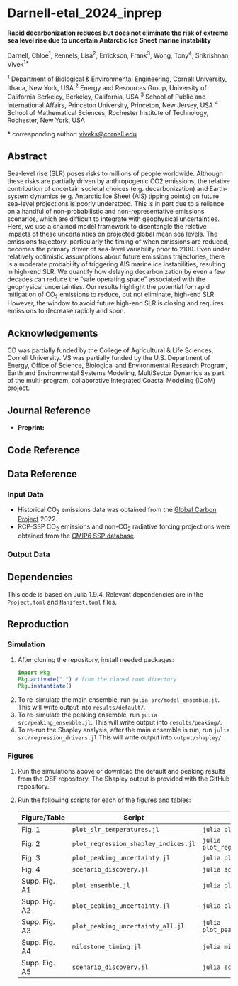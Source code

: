# Darnell-etal_2024_inprep

**Rapid decarbonization reduces but does not eliminate the risk of extreme sea level rise due to uncertain Antarctic Ice Sheet marine instability**

Darnell, Chloe<sup>1</sup>, Rennels, Lisa<sup>2</sup>, Errickson, Frank<sup>3</sup>, Wong, Tony<sup>4</sup>, Srikrishnan, Vivek<sup>1\*</sup>

<sup>1</sup> Department of Biological & Environmental Engineering, Cornell University, Ithaca, New York, USA
<sup>2</sup> Energy and Resources Group, University of California Berkeley, Berkeley, California, USA
<sup>3</sup> School of Public and International Affairs, Princeton University, Princeton, New Jersey, USA
<sup>4</sup> School of Mathematical Sciences, Rochester Institute of Technology, Rochester, New York, USA

\* corresponding author:  viveks@cornell.edu

## Abstract

Sea-level rise (SLR) poses risks to millions of people worldwide. Although these risks are partially driven by anthropogenic CO2 emissions, the relative contribution of uncertain societal choices (e.g. decarbonization) and Earth-system dynamics (e.g. Antarctic Ice Sheet (AIS) tipping points) on future sea-level projections is poorly understood.  This is in part due to a reliance on a handful of non-probabilistic and non-representative emissions scenarios, which are difficult to integrate with geophysical uncertainties. Here, we use a chained model framework to disentangle the relative impacts of these uncertainties on projected global mean sea levels. The emissions trajectory, particularly the timing of when emissions are reduced, becomes the primary driver of sea-level variability prior to 2100. Even under relatively optimistic assumptions about future emissions trajectories, there is a moderate probability of triggering AIS marine ice instabilities, resulting in high-end SLR. We quantify how delaying decarbonization by even a few decades can reduce the “safe operating space” associated with the geophysical uncertainties. Our results highlight the potential for rapid mitigation of CO<sub>2</sub>  emissions to reduce, but not eliminate, high-end SLR. However, the window to avoid future high-end SLR is closing and requires emissions to decrease rapidly and soon.

## Acknowledgements

CD was partially funded by the College of Agricultural \& Life Sciences, Cornell University. VS was partially funded by the U.S. Department of Energy, Office of Science, Biological and Environmental Research Program, Earth and Environmental Systems Modeling, MultiSector Dynamics as part of the multi-program, collaborative Integrated Coastal Modeling (ICoM) project.

## Journal Reference

* **Preprint:**
 
## Code Reference

## Data Reference

### Input Data

- Historical CO<sub>2</sub> emissions data was obtained from the [Global Carbon Project](https://www.globalcarbonproject.org/) 2022.
- RCP-SSP CO<sub>2</sub> emissions and non-CO<sub>2</sub> radiative forcing projections were obtained from the [CMIP6 SSP database](https://tntcat.iiasa.ac.at/SspDb/dsd?Action=htmlpage&page=10).

### Output Data



## Dependencies

This code is based on Julia 1.9.4. Relevant dependencies are in the `Project.toml` and `Manifest.toml` files.

## Reproduction

### Simulation 

1. After cloning the repository, install needed packages:
    ```julia
    import Pkg
    Pkg.activate(".") # from the cloned root directory
    Pkg.instantiate()
    ```
2. To re-simulate the main ensemble, run `julia src/model_ensemble.jl`. This will write output into `results/default/`.
3. To re-simulate the peaking ensemble, run `julia src/peaking_ensemble.jl`. This will write output into `results/peaking/`.
4. To re-run the Shapley analysis, after the main ensemble is run, run `julia src/regression_drivers.jl`.This will write output into `output/shapley/`.

### Figures

1. Run the simulations above or download the default and peaking results from the OSF repository. The Shapley output is provided with the GitHub repository.  
2. Run the following scripts for each of the figures and tables:
    
    | Figure/Table | Script | How To Run |
    | --- | --- | --- | 
    | Fig. 1  | `plot_slr_temperatures.jl` | `julia plot_slr_temperatures.jl` |
    | Fig. 2 | `plot_regression_shapley_indices.jl` | `julia plot_regression_shapley_indices.jl` |
    | Fig. 3 | `plot_peaking_uncertainty.jl` | `julia plot_peaking_uncertainty.jl` |
    | Fig. 4 | `scenario_discovery.jl` | `julia scenario_discovery.jl` |
    | Supp. Fig. A1 | `plot_ensemble.jl`|  `julia plot_ensemble.jl`| 
    | Supp. Fig. A2 | `plot_peaking_uncertainty.jl` | `julia plot_peaking_uncertainty.jl` |
    | Supp. Fig. A3 | `plot_peaking_uncertainty_all.jl` | `julia plot_peaking_uncertainty_all.jl` |
    | Supp. Fig. A4 | `milestone_timing.jl` | `julia milestone_timing.jl` |
    | Supp. Fig. A5 | `scenario_discovery.jl` | `julia scenario_discovery.jl` |
